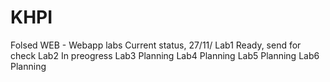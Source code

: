 # KHPI
Folsed WEB - Webapp labs
Current status, 27/11/
Lab1 Ready, send for check
Lab2 In preogress
Lab3 Planning
Lab4 Planning
Lab5 Planning
Lab6 Planning
